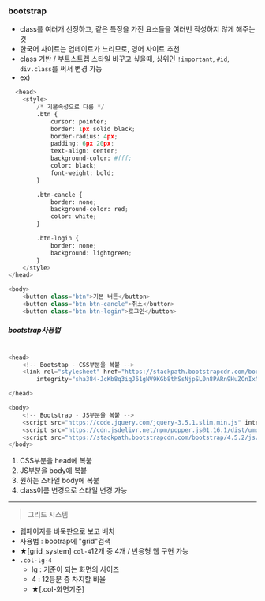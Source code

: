 ### bootstrap  
- class를 여러개 선정하고, 같은 특징을 가진 요소들을 여러번 작성하지 않게 해주는 것  
- 한국어 사이트는 업데이트가 느리므로, 영어 사이트 추천  
- class 기반 / 부트스트랩 스타일 바꾸고 싶을때, 상위인 `!important`, `#id`, `div.class`를 써서 변경 가능  
- ex)
```python
  <head>
    <style>
        /* 기본속성으로 다룸 */
        .btn {
            cursor: pointer;
            border: 1px solid black;
            border-radius: 4px;
            padding: 6px 20px;
            text-align: center;
            background-color: #fff;
            color: black;
            font-weight: bold;
        }

        .btn-cancle {
            border: none;
            background-color: red;
            color: white;
        }

        .btn-login {
            border: none;
            background: lightgreen;
        }
    </style>
</head>

<body>
    <button class="btn">기본 버튼</button>
    <button class="btn btn-cancle">취소</button>
    <button class="btn btn-login">로그인</button>
```  

##### bootstrap사용법  
```python
  
<head>
    <!-- Bootstap - CSS부분을 복붙 -->
    <link rel="stylesheet" href="https://stackpath.bootstrapcdn.com/bootstrap/4.5.2/css/bootstrap.min.css"
        integrity="sha384-JcKb8q3iqJ61gNV9KGb8thSsNjpSL0n8PARn9HuZOnIxN0hoP+VmmDGMN5t9UJ0Z" crossorigin="anonymous">

</head>

<body>
    <!-- Bootstrap - JS부분을 복붙 -->
    <script src="https://code.jquery.com/jquery-3.5.1.slim.min.js" integrity="sha384-DfXdz2htPH0lsSSs5nCTpuj/zy4C+OGpamoFVy38MVBnE+IbbVYUew+OrCXaRkfj" crossorigin="anonymous"></script>
    <script src="https://cdn.jsdelivr.net/npm/popper.js@1.16.1/dist/umd/popper.min.js" integrity="sha384-9/reFTGAW83EW2RDu2S0VKaIzap3H66lZH81PoYlFhbGU+6BZp6G7niu735Sk7lN" crossorigin="anonymous"></script>
    <script src="https://stackpath.bootstrapcdn.com/bootstrap/4.5.2/js/bootstrap.min.js" integrity="sha384-B4gt1jrGC7Jh4AgTPSdUtOBvfO8shuf57BaghqFfPlYxofvL8/KUEfYiJOMMV+rV" crossorigin="anonymous"></script>
</body>

```
1. CSS부분을 head에 복붙  
2. JS부분을 body에 복붙  
3. 원하는 스타일 body에 복붙  
4. class이름 변경으로 스타일 변경 가능  

- - -  

> 그리드 시스템  
- 웹페이지를 바둑판으로 보고 배치  
- 사용법 : bootrap에 "grid"검색  
- ★[grid_system] `col-4`12개 중 4개 / 반응형 웹 구현 가능  
- `.col-lg-4`  
    - lg : 기준이 되는 화면의 사이즈  
    - 4 : 12등분 중 차지할 비율  
    - ★[.col-화면기준]
